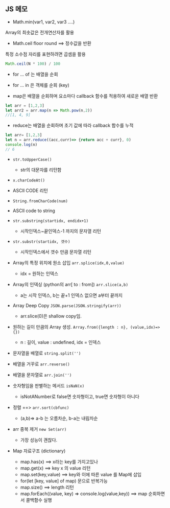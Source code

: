 ## JS 메모

- Math.min(var1, var2, var3 ....)

Array의 최솟값은 전개연산자를 활용 




- Math.ceil floor round ==> 정수값을 반환

특정 소수점 자리를 표현하려면 곱셈을 활용

```javascript
Math.ceil(N * 100) / 100
```



- for ... of 는 배열을 순회
- for ... in 은 객체를 순회 (key)



- map은 배열을 순회하며 요소마다 callback 함수를 적용하여 새로운 배열 반환

```javascript
let arr = [1,2,3]
let arr2 = arr.map(n => Math.pow(n,2))
//[1, 4, 9]
```



- reduce는 배열을 순회하며 초기 값에 따라 callback 함수를 누적

```javascript
let arr= [1,2,3]
let n = arr.reduce((acc,curr)=> {return acc + curr}, 0)
console.log(n)
// 6
```



- `str.toUpperCase()` 
  - str의 대문자를 리턴함



-  `x.charCodeAt()`
  - ASCII CODE 리턴



-  `String.fromCharCode(num)` 
  - ASCII code to string



- `str.substring(startidx, endidx+1)`  
  - 시작인덱스~끝인덱스-1 까지의 문자열 리턴



- `str.substr(startidx, 갯수)` 
  - 시작인덱스에서 갯수 만큼 문자열 리턴



- Array의 특정 위치에 원소 삽입 `arr.splice(idx,0,value)`
  - idx = 원하는 인덱스



- Array의 인덱싱 (python의 arr[ to :  from]) `arr.slice(a,b)`
  - a는 시작 인덱스, b는 끝+1 인덱스 없으면 a부터 끝까지



- Array Deep Copy `JSON.parse(JSON.stringify(arr))`
  - arr.slice(0)은 shallow copy임.



- 원하는 길이 만큼의 Array 생성. `Array.from({length : n}, (value,idx)=> {})`
  - n : 길이, value : undefined, idx = 인덱스



- 문자열을 배열로 `string.split('')`
- 배열을 거꾸로 `arr.reverse()`
- 배열을 문자열로 `arr.join('')`



- 숫자형임을 판별하는 메서드 `isNaN(x)` 
  - isNotANumber로 false면 숫자형이고, true면 숫자형이 아니다 



- 정렬 ==> `arr.sort(cbfunc)`
  - (a,b)=> a-b 는 오름차순, b-a는 내림차순



- arr 중복 제거  `new Set(arr)`
  - 가장 성능이 괜찮다.



- Map 자료구조 (dictionary) 
  - map.has(x) ==> x라는 key를 가지고있나
  - map.get(x) ==> key x 의 value 리턴
  - map.set(key,value) ==> key와 이에 따른 value 를 Map에 삽입
  - for(let [key, value] of map)  문으로 반복가능
  - map.size() ==> length 리턴
  - map.forEach((value, key) => console.log(value,key)) ==> map 순회하면서 콜백함수 실행





